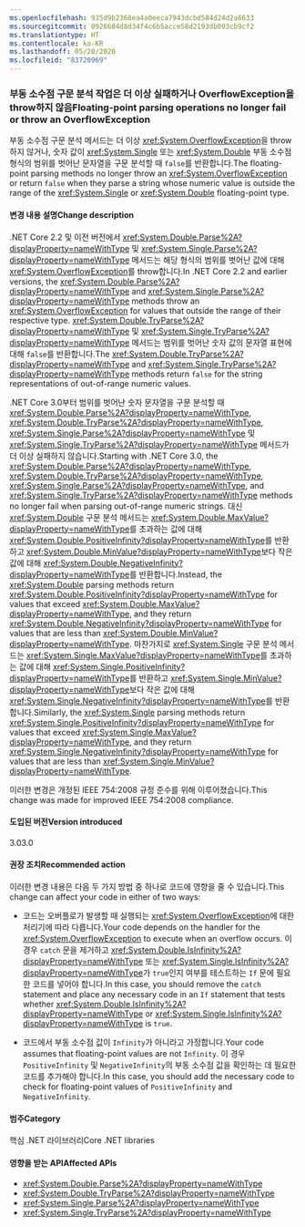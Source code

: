 ```yaml
---
ms.openlocfilehash: 935d9b2368ea4a0eeca7943dcbd584d24d2a6633
ms.sourcegitcommit: 0926684d8d34f4c6b5acce58d2193db093cb9cf2
ms.translationtype: HT
ms.contentlocale: ko-KR
ms.lasthandoff: 05/20/2020
ms.locfileid: "83720969"
---
```

### <a name="floating-point-parsing-operations-no-longer-fail-or-throw-an-overflowexception"></a><span data-ttu-id="4e276-101">부동 소수점 구문 분석 작업은 더 이상 실패하거나 OverflowException을 throw하지 않음</span><span class="sxs-lookup"><span data-stu-id="4e276-101">Floating-point parsing operations no longer fail or throw an OverflowException</span></span>

<span data-ttu-id="4e276-102">부동 소수점 구문 분석 메서드는 더 이상 <xref:System.OverflowException>을 throw하지 않거나, 숫자 값이 <xref:System.Single> 또는 <xref:System.Double> 부동 소수점 형식의 범위를 벗어난 문자열을 구문 분석할 때 `false`를 반환합니다.</span><span class="sxs-lookup"><span data-stu-id="4e276-102">The floating-point parsing methods no longer throw an <xref:System.OverflowException> or return `false` when they parse a string whose numeric value is outside the range of the <xref:System.Single> or <xref:System.Double> floating-point type.</span></span>

#### <a name="change-description"></a><span data-ttu-id="4e276-103">변경 내용 설명</span><span class="sxs-lookup"><span data-stu-id="4e276-103">Change description</span></span>

<span data-ttu-id="4e276-104">.NET Core 2.2 및 이전 버전에서 <xref:System.Double.Parse%2A?displayProperty=nameWithType> 및 <xref:System.Single.Parse%2A?displayProperty=nameWithType> 메서드는 해당 형식의 범위를 벗어난 값에 대해 <xref:System.OverflowException>를 throw합니다.</span><span class="sxs-lookup"><span data-stu-id="4e276-104">In .NET Core 2.2 and earlier versions, the <xref:System.Double.Parse%2A?displayProperty=nameWithType> and <xref:System.Single.Parse%2A?displayProperty=nameWithType> methods throw an <xref:System.OverflowException> for values that outside the range of their respective type.</span></span> <span data-ttu-id="4e276-105"><xref:System.Double.TryParse%2A?displayProperty=nameWithType> 및 <xref:System.Single.TryParse%2A?displayProperty=nameWithType> 메서드는 범위를 벗어난 숫자 값의 문자열 표현에 대해 `false`를 반환합니다.</span><span class="sxs-lookup"><span data-stu-id="4e276-105">The <xref:System.Double.TryParse%2A?displayProperty=nameWithType> and <xref:System.Single.TryParse%2A?displayProperty=nameWithType> methods return `false` for the string representations of out-of-range numeric values.</span></span>

<span data-ttu-id="4e276-106">.NET Core 3.0부터 범위를 벗어난 숫자 문자열을 구문 분석할 때 <xref:System.Double.Parse%2A?displayProperty=nameWithType>, <xref:System.Double.TryParse%2A?displayProperty=nameWithType>, <xref:System.Single.Parse%2A?displayProperty=nameWithType> 및 <xref:System.Single.TryParse%2A?displayProperty=nameWithType> 메서드가 더 이상 실패하지 않습니다.</span><span class="sxs-lookup"><span data-stu-id="4e276-106">Starting with .NET Core 3.0, the <xref:System.Double.Parse%2A?displayProperty=nameWithType>, <xref:System.Double.TryParse%2A?displayProperty=nameWithType>, <xref:System.Single.Parse%2A?displayProperty=nameWithType>, and <xref:System.Single.TryParse%2A?displayProperty=nameWithType> methods no longer fail when parsing out-of-range numeric strings.</span></span> <span data-ttu-id="4e276-107">대신 <xref:System.Double> 구문 분석 메서드는 <xref:System.Double.MaxValue?displayProperty=nameWithType>를 초과하는 값에 대해 <xref:System.Double.PositiveInfinity?displayProperty=nameWithType>를 반환하고 <xref:System.Double.MinValue?displayProperty=nameWithType>보다 작은 값에 대해 <xref:System.Double.NegativeInfinity?displayProperty=nameWithType>를 반환합니다.</span><span class="sxs-lookup"><span data-stu-id="4e276-107">Instead, the <xref:System.Double> parsing methods return <xref:System.Double.PositiveInfinity?displayProperty=nameWithType> for values that exceed <xref:System.Double.MaxValue?displayProperty=nameWithType>, and they return <xref:System.Double.NegativeInfinity?displayProperty=nameWithType> for values that are less than <xref:System.Double.MinValue?displayProperty=nameWithType>.</span></span> <span data-ttu-id="4e276-108">마찬가지로 <xref:System.Single> 구문 분석 메서드는 <xref:System.Single.MaxValue?displayProperty=nameWithType>를 초과하는 값에 대해 <xref:System.Single.PositiveInfinity?displayProperty=nameWithType>를 반환하고 <xref:System.Single.MinValue?displayProperty=nameWithType>보다 작은 값에 대해 <xref:System.Single.NegativeInfinity?displayProperty=nameWithType>를 반환합니다.</span><span class="sxs-lookup"><span data-stu-id="4e276-108">Similarly, the <xref:System.Single> parsing methods return <xref:System.Single.PositiveInfinity?displayProperty=nameWithType> for values that exceed <xref:System.Single.MaxValue?displayProperty=nameWithType>, and they return <xref:System.Single.NegativeInfinity?displayProperty=nameWithType> for values that are less than <xref:System.Single.MinValue?displayProperty=nameWithType>.</span></span>

<span data-ttu-id="4e276-109">이러한 변경은 개정된 IEEE 754:2008 규정 준수를 위해 이루어졌습니다.</span><span class="sxs-lookup"><span data-stu-id="4e276-109">This change was made for improved IEEE 754:2008 compliance.</span></span>

#### <a name="version-introduced"></a><span data-ttu-id="4e276-110">도입된 버전</span><span class="sxs-lookup"><span data-stu-id="4e276-110">Version introduced</span></span>

<span data-ttu-id="4e276-111">3.0</span><span class="sxs-lookup"><span data-stu-id="4e276-111">3.0</span></span>

#### <a name="recommended-action"></a><span data-ttu-id="4e276-112">권장 조치</span><span class="sxs-lookup"><span data-stu-id="4e276-112">Recommended action</span></span>

<span data-ttu-id="4e276-113">이러한 변경 내용은 다음 두 가지 방법 중 하나로 코드에 영향을 줄 수 있습니다.</span><span class="sxs-lookup"><span data-stu-id="4e276-113">This change can affect your code in either of two ways:</span></span>

- <span data-ttu-id="4e276-114">코드는 오버플로가 발생할 때 실행되는 <xref:System.OverflowException>에 대한 처리기에 따라 다릅니다.</span><span class="sxs-lookup"><span data-stu-id="4e276-114">Your code depends on the handler for the <xref:System.OverflowException> to execute when an overflow occurs.</span></span> <span data-ttu-id="4e276-115">이 경우 `catch` 문을 제거하고 <xref:System.Double.IsInfinity%2A?displayProperty=nameWithType> 또는 <xref:System.Single.IsInfinity%2A?displayProperty=nameWithType>가 `true`인지 여부를 테스트하는 `If` 문에 필요한 코드를 넣어야 합니다.</span><span class="sxs-lookup"><span data-stu-id="4e276-115">In this case, you should remove the `catch` statement and place any necessary code in an `If` statement that tests whether <xref:System.Double.IsInfinity%2A?displayProperty=nameWithType> or <xref:System.Single.IsInfinity%2A?displayProperty=nameWithType> is `true`.</span></span>

- <span data-ttu-id="4e276-116">코드에서 부동 소수점 값이 `Infinity`가 아니라고 가정합니다.</span><span class="sxs-lookup"><span data-stu-id="4e276-116">Your code assumes that floating-point values are not `Infinity`.</span></span> <span data-ttu-id="4e276-117">이 경우 `PositiveInfinity` 및 `NegativeInfinity`의 부동 소수점 값을 확인하는 데 필요한 코드를 추가해야 합니다.</span><span class="sxs-lookup"><span data-stu-id="4e276-117">In this case, you should add the necessary code to check for floating-point values of `PositiveInfinity` and `NegativeInfinity`.</span></span>

#### <a name="category"></a><span data-ttu-id="4e276-118">범주</span><span class="sxs-lookup"><span data-stu-id="4e276-118">Category</span></span>

<span data-ttu-id="4e276-119">핵심 .NET 라이브러리</span><span class="sxs-lookup"><span data-stu-id="4e276-119">Core .NET libraries</span></span>

#### <a name="affected-apis"></a><span data-ttu-id="4e276-120">영향을 받는 API</span><span class="sxs-lookup"><span data-stu-id="4e276-120">Affected APIs</span></span>

- <xref:System.Double.Parse%2A?displayProperty=nameWithType>
- <xref:System.Double.TryParse%2A?displayProperty=nameWithType>
- <xref:System.Single.Parse%2A?displayProperty=nameWithType>
- <xref:System.Single.TryParse%2A?displayProperty=nameWithType>

<!--

#### Affected APIs

- `Overload:System.Double.Parse`
- `Overload:System.Double.TryParse`
- `Overload:System.Single.Parse`
- `Overload:System.Single.TryParse`

-->
